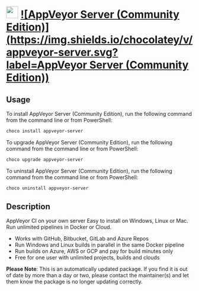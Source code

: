 ﻿# <img src="https://cdn.jsdelivr.net/gh/mkevenaar/chocolatey-packages@e863b511126b5c4ca6b12556dc428382a96c1a67/icons/appveyor-server.png" width="32" height="32"/> [![AppVeyor Server (Community Edition)](https://img.shields.io/chocolatey/v/appveyor-server.svg?label=AppVeyor Server (Community Edition))](https://chocolatey.org/packages/appveyor-server)

## Usage
To install AppVeyor Server (Community Edition), run the following command from the command line or from PowerShell:
```powershell
choco install appveyor-server
```

To upgrade AppVeyor Server (Community Edition), run the following command from the command line or from PowerShell:
```powershell
choco upgrade appveyor-server
```

To uninstall AppVeyor Server (Community Edition), run the following command from the command line or from PowerShell:
```powershell
choco uninstall appveyor-server
```

## Description
AppVeyor CI on your own server
Easy to install on Windows, Linux or Mac. Run unlimited pipelines in Docker or Cloud.

* Works with GitHub, Bitbucket, GitLab and Azure Repos
* Run Windows and Linux builds in parallel in the same Docker pipeline
* Run builds on Azure, AWS or GCP and pay for build minutes only
* Free for one user with unlimited projects, builds and clouds

**Please Note**: This is an automatically updated package. If you find it is
out of date by more than a day or two, please contact the maintainer(s) and
let them know the package is no longer updating correctly.

